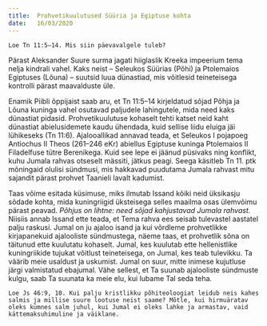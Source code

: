 ```yaml
---
title:  Prohvetikuulutused Süüria ja Egiptuse kohta
date:   16/03/2020
---
```


`Loe Tn 11:5–14. Mis siin päevavalgele tuleb?`

Pärast Aleksander Suure surma jagati hiiglaslik Kreeka impeerium tema nelja kindrali vahel. Kaks neist – Seleukos Süürias (Põhi) ja Ptolemaios Egiptuses (Lõuna) – suutsid luua dünastiad, mis võitlesid teineteisega kontrolli pärast maavalduste üle.

Enamik Piibli õppijaist saab aru, et Tn 11:5–14 kirjeldatud sõjad Põhja ja Lõuna kuninga vahel osutavad paljudele lahingutele, mida need kaks dünastiat pidasid. Prohvetikuulutuse kohaselt tehti katset neid kaht dünastiat abielusidemete kaudu ühendada, kuid sellise liidu eluiga jäi lühikeseks (Tn 11:6). Ajalooallikad annavad teada, et Seleukos I pojapoeg Antiochus II Theos (261–246 eKr) abiellus Egiptuse kuninga Ptolemaios II Filadelfuse tütre Berenikega. Kuid see lepe ei jäänud püsivaks ning konflikt, kuhu Jumala rahvas otseselt mässiti, jätkus peagi. Seega käsitleb Tn 11. ptk mõningaid olulisi sündmusi, mis hakkavad puudutama Jumala rahvast mitu sajandit pärast prohvet Taanieli lavalt kadumist.

Taas võime esitada küsimuse, miks ilmutab Issand kõiki neid üksikasju sõdade kohta, mida kuningriigid üksteisega selles maailma osas ülemvõimu pärast peavad. _Põhjus on lihtne: need sõjad kahjustavad Jumala rahvast._ Niisiis annab Issand ette teada, et Tema rahva ees seisab tulevastel aastatel palju raskusi. Jumal on ju ajaloo isand ja kui võrdleme prohvetlikke kirjapanekuid ajalooliste sündmustega, näeme taas, et prohvetlik sõna on täitunud ette kuulutatu kohaselt. Jumal, kes kuulutab ette hellenistlike kuningriikide tujukat võitlust teineteisega, on Jumal, kes teab tulevikku. Ta väärib meie usaldust ja uskumist. Jumal on suur, mitte inimese kujutluse järgi valmistatud ebajumal. Vähe sellest, et Ta suunab ajalooliste sündmuste kulgu, saab Ta suunata ka meie elu, kui lubame Tal seda teha.

`Loe Js 46:9, 10. Kui palju kristlikku põhiteoloogiat leidub neis kahes salmis ja millise suure lootuse neist saame? Mõtle, kui hirmuäratav oleks kümnes salm juhul, kui Jumal ei oleks lahke ja armastav, vaid kättemaksuhimuline ja väiklane.`
